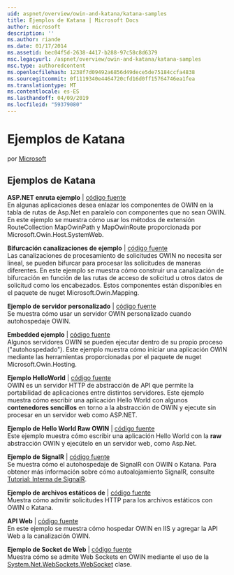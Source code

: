```yaml
---
uid: aspnet/overview/owin-and-katana/katana-samples
title: Ejemplos de Katana | Microsoft Docs
author: microsoft
description: ''
ms.author: riande
ms.date: 01/17/2014
ms.assetid: bec04f5d-2638-4417-b288-97c58c8d6379
msc.legacyurl: /aspnet/overview/owin-and-katana/katana-samples
msc.type: authoredcontent
ms.openlocfilehash: 1238f7d09492a6856d49dece5de75184ccfa4838
ms.sourcegitcommit: 0f1119340e4464720cfd16d0ff15764746ea1fea
ms.translationtype: MT
ms.contentlocale: es-ES
ms.lasthandoff: 04/09/2019
ms.locfileid: "59379080"
---
```

# <a name="katana-samples"></a>Ejemplos de Katana

por [Microsoft](https://github.com/microsoft)

## <a name="katana-samples"></a>Ejemplos de Katana

**ASP.NET enruta ejemplo** | [código fuente](https://github.com/aspnet/samples/tree/master/samples/aspnet/Katana/AspNetRoutes)  
En algunas aplicaciones desea enlazar los componentes de OWIN en la tabla de rutas de Asp.Net en paralelo con componentes que no sean OWIN. En este ejemplo se muestra cómo usar los métodos de extensión RouteCollection MapOwinPath y MapOwinRoute proporcionada por Microsoft.Owin.Host.SystemWeb.

**Bifurcación canalizaciones de ejemplo** | [código fuente](https://github.com/aspnet/samples/tree/master/samples/aspnet/Katana/BranchingPipelines)  
Las canalizaciones de procesamiento de solicitudes OWIN no necesita ser lineal, se pueden bifurcar para procesar las solicitudes de maneras diferentes. En este ejemplo se muestra cómo construir una canalización de bifurcación en función de las rutas de acceso de solicitud u otros datos de solicitud como los encabezados. Estos componentes están disponibles en el paquete de nuget Microsoft.Owin.Mapping.

**Ejemplo de servidor personalizado** | [código fuente](https://github.com/aspnet/samples/tree/master/samples/aspnet/Katana/CustomServer)   
Se muestra cómo usar un servidor OWIN personalizado cuando autohospedaje OWIN.

**Embedded ejemplo** | [código fuente](https://github.com/aspnet/samples/tree/master/samples/aspnet/Katana/Embedded)  
Algunos servidores OWIN se pueden ejecutar dentro de su propio proceso (&quot;autohospedado&quot;). Este ejemplo muestra cómo iniciar una aplicación OWIN mediante las herramientas proporcionadas por el paquete de nuget Microsoft.Owin.Hosting.

**Ejemplo HelloWorld** | [código fuente](https://github.com/aspnet/samples/tree/master/samples/aspnet/Katana/HelloWorld)  
OWIN es un servidor HTTP de abstracción de API que permite la portabilidad de aplicaciones entre distintos servidores. Este ejemplo muestra cómo escribir una aplicación Hello World con algunos **contenedores sencillos** en torno a la abstracción de OWIN y ejecute sin procesar en un servidor web como ASP.NET.

**Ejemplo de Hello World Raw OWIN** | [código fuente](https://github.com/aspnet/samples/tree/master/samples/aspnet/Katana/HelloWorldRawOwin)  
Este ejemplo muestra cómo escribir una aplicación Hello World con la **raw** abstracción OWIN y ejecútelo en un servidor web, como Asp.Net.

**Ejemplo de SignalR** | [código fuente](https://github.com/aspnet/samples/tree/master/samples/aspnet/Katana/SignalR)  
Se muestra cómo el autohospedaje de SignalR con OWIN o Katana. Para obtener más información sobre cómo autoalojamiento SignalR, consulte [Tutorial: Interna de SignalR](../../../signalr/overview/deployment/tutorial-signalr-self-host.md).

**Ejemplo de archivos estáticos de** | [código fuente](https://github.com/aspnet/samples/tree/master/samples/aspnet/Katana/StaticFilesSample)   
Muestra cómo admitir solicitudes HTTP para los archivos estáticos con OWIN o Katana.

**API Web** | [código fuente](https://github.com/aspnet/samples/tree/master/samples/aspnet/Katana/WebApi)   
En este ejemplo se muestra cómo hospedar OWIN en IIS y agregar la API Web a la canalización OWIN.

**Ejemplo de Socket de Web** | [código fuente](https://github.com/aspnet/samples/tree/master/samples/aspnet/Katana/WebSocketSample)   
Muestra cómo se admite Web Sockets en OWIN mediante el uso de la [System.Net.WebSockets.WebSocket](https://msdn.microsoft.com/library/system.net.websockets.websocket(v=vs.110).aspx) clase.
